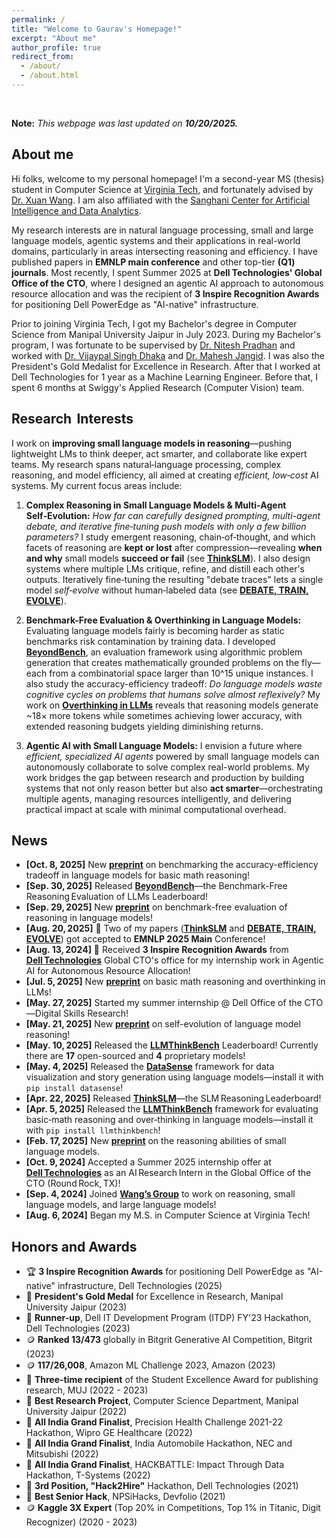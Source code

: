 ```yaml
---
permalink: /
title: "Welcome to Gaurav's Homepage!"
excerpt: "About me"
author_profile: true
redirect_from:
  - /about/
  - /about.html
---
```


<br>

**Note:** *This webpage was last updated on **10/20/2025.***

## About me

Hi folks, welcome to my personal homepage! I'm a second-year MS (thesis) student in Computer Science at [Virginia Tech](https://vt.edu/), and fortunately advised by [Dr. Xuan Wang](https://xuanwang91.github.io/). I am also affiliated with the [Sanghani Center for Artificial Intelligence and Data Analytics](https://sanghani.cs.vt.edu/person/gaurav-srivastava/). 

My research interests are in natural language processing, small and large language models, agentic systems and their applications in real-world domains, particularly in areas intersecting reasoning and efficiency. I have published papers in **EMNLP main conference** and other top-tier **(Q1) journals**. Most recently, I spent Summer 2025 at **Dell Technologies' Global Office of the CTO**, where I designed an agentic AI approach to autonomous resource allocation and was the recipient of **3 Inspire Recognition Awards** for positioning Dell PowerEdge as "AI-native" infrastructure.

Prior to joining Virginia Tech, I got my Bachelor's degree in Computer Science from Manipal University Jaipur in July 2023. During my Bachelor's program, I was fortunate to be supervised by [Dr. Nitesh Pradhan](https://scholar.google.co.in/citations?hl=en&user=bHEoi4YAAAAJ&view_op=list_works) and worked with [Dr. Vijaypal Singh Dhaka](https://scholar.google.com/citations?user=t9kU8QUAAAAJ&hl=en) and [Dr. Mahesh Jangid](https://scholar.google.co.in/citations?user=ChR5WYcAAAAJ&hl=en). I was also the President's Gold Medalist for Excellence in Research. After that I worked at Dell Technologies for 1 year as a Machine Learning Engineer. Before that, I spent 6 months at Swiggy's Applied Research (Computer Vision) team.

## Research  Interests

I work on **improving small language models in reasoning**—pushing lightweight LMs to think deeper, act smarter, and collaborate like expert teams. My research spans natural‑language processing, complex reasoning, and model efficiency, all aimed at creating _efficient, low‑cost_ AI systems. My current focus areas include:

1. **Complex Reasoning in Small Language Models & Multi‑Agent Self‑Evolution:**
     _How far can carefully designed prompting, multi-agent debate, and iterative fine‑tuning push models with only a few billion parameters?_ I study emergent reasoning, chain‑of‑thought, and which facets of reasoning are **kept or lost** after compression—revealing **when and why** small models **succeed or fail** (see [**ThinkSLM**](https://arxiv.org/abs/2502.11569)). I also design systems where multiple LMs critique, refine, and distill each other's outputs. Iteratively fine‑tuning the resulting "debate traces" lets a single model _self‑evolve_ without human‑labeled data (see [**DEBATE, TRAIN, EVOLVE**](https://arxiv.org/abs/2505.15734)).

  2. **Benchmark-Free Evaluation & Overthinking in Language Models:**
     Evaluating language models fairly is becoming harder as static benchmarks risk contamination by training data. I developed [**BeyondBench**](https://ctrl-gaurav.github.io/BeyondBench/), an evaluation framework using algorithmic problem generation that creates mathematically grounded problems on the fly—each from a combinatorial space larger than 10^15 unique instances. I also study the accuracy-efficiency tradeoff: _Do language models waste cognitive cycles on problems that humans solve almost reflexively?_ My work on [**Overthinking in LLMs**](https://github.com/ctrl-gaurav/LLMThinkBench) reveals that reasoning models generate ~18× more tokens while sometimes achieving lower accuracy, with extended reasoning budgets yielding diminishing returns.

  3. **Agentic AI with Small Language Models:**
     I envision a future where _efficient, specialized AI agents_ powered by small language models can autonomously collaborate to solve complex real-world problems. My work bridges the gap between research and production by building systems that not only reason better but also **act smarter**—orchestrating multiple agents, managing resources intelligently, and delivering practical impact at scale with minimal computational overhead.

## News

- **[Oct. 8, 2025]** New **[preprint](https://arxiv.org/abs/2507.04023v2)** on benchmarking the accuracy-efficiency tradeoff in language models for basic math reasoning!
- **[Sep. 30, 2025]** Released **[BeyondBench](https://ctrl-gaurav.github.io/BeyondBench/)**&mdash;the Benchmark-Free Reasoning Evaluation of LLMs Leaderboard!
- **[Sep. 29, 2025]** New **[preprint](https://arxiv.org/abs/2509.24210)** on benchmark-free evaluation of reasoning in language models!
- **[Aug. 20, 2025]** 🎉 Two of my papers (**[ThinkSLM](https://arxiv.org/abs/2502.11569)** and **[DEBATE, TRAIN, EVOLVE](https://arxiv.org/abs/2505.15734)**) got accepted to **EMNLP 2025 Main** Conference!
- **[Aug. 13, 2024]** 🎉 Received **3 Inspire Recognition Awards** from **[Dell Technologies](https://www.dell.com/en-us)** Global CTO's office for my internship work in Agentic AI for Autonomous Resource Allocation!
- **[Jul. 5, 2025]** New **[preprint](https://arxiv.org/abs/2507.04023)** on basic math reasoning and overthinking in LLMs!
- **[May. 27, 2025]** Started my summer internship @ Dell Office of the CTO&mdash;Digital Skills Research!
- **[May. 21, 2025]** New **[preprint](https://arxiv.org/abs/2505.15734)** on self-evolution of language model reasoning!
- **[May. 10, 2025]** Released the **[LLMThinkBench](https://ctrl-gaurav.github.io/llmthinkbench.github.io/)** Leaderboard! Currently there are **17** open-sourced and **4** proprietary models!
- **[May. 4, 2025]** Released the **[DataSense](https://github.com/ctrl-gaurav/DataSense)** framework for data visualization and story generation using language models&mdash;install it with `pip install datasense`!
- **[Apr. 22, 2025]** Released **[ThinkSLM](https://ctrl-gaurav.github.io/thinkslm.github.io/)**&mdash;the SLM Reasoning Leaderboard!
- **[Apr. 5, 2025]** Released the **[LLMThinkBench](https://github.com/ctrl-gaurav/LLMThinkBench)** framework for evaluating basic‑math reasoning and over‑thinking in language models&mdash;install it with `pip install llmthinkbench`!
- **[Feb. 17, 2025]** New **[preprint](https://arxiv.org/abs/2502.11569)** on the reasoning abilities of small language models.
- **[Oct. 9, 2024]** Accepted a Summer 2025 internship offer at **[Dell Technologies](https://www.dell.com/en-us)** as an AI Research Intern in the Global Office of the CTO (Round Rock, TX)!
- **[Sep. 4, 2024]** Joined **[Wang’s Group](https://xuanwang91.github.io/lab)** to work on reasoning, small language models, and large language models!
- **[Aug. 6, 2024]** Began my M.S. in Computer Science at Virginia Tech!


## Honors and Awards

- 🏆 **3 Inspire Recognition Awards** for positioning Dell PowerEdge as "AI-native" infrastructure, Dell Technologies (2025)
- 🥇 **President's Gold Medal** for Excellence in Research, Manipal University Jaipur (2023)
- 🥈 **Runner-up**, Dell IT Development Program (ITDP) FY'23 Hackathon, Dell Technologies (2023)
- 🪙 **Ranked 13/473** globally in Bitgrit Generative AI Competition, Bitgrit (2023)
- 🪙 **117/26,008**, Amazon ML Challenge 2023, Amazon (2023)
- 🥇 **Three-time recipient** of the Student Excellence Award for publishing research, MUJ (2022 - 2023)
- 🥇 **Best Research Project**, Computer Science Department, Manipal University Jaipur (2022)
- 🥉 **All India Grand Finalist**, Precision Health Challenge 2021-22 Hackathon, Wipro GE Healthcare (2022)
- 🥉 **All India Grand Finalist**, India Automobile Hackathon, NEC and Mitsubishi (2022)
- 🥉 **All India Grand Finalist**, HACKBATTLE: Impact Through Data Hackathon, T-Systems (2022)
- 🥉 **3rd Position, "Hack2Hire"** Hackathon, Dell Technologies (2021)
- 🥇 **Best Senior Hack**, NPSiHacks, Devfolio (2021)
- 🪙 **Kaggle 3X Expert** (Top 20% in Competitions, Top 1% in Titanic, Digit Recognizer) (2020 - 2023)